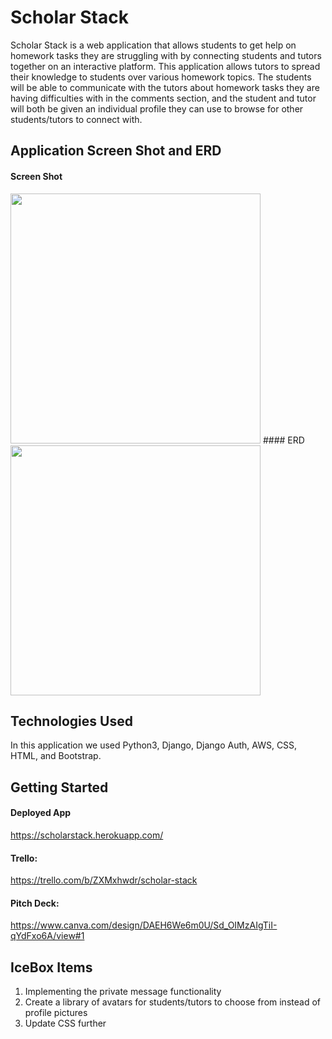# Scholar Stack

Scholar Stack is a web application that allows students to get help on homework tasks they are struggling with by connecting students and tutors together on an interactive platform. This application allows tutors to spread their knowledge to students over various homework topics.
The students will be able to communicate with the tutors about homework tasks they are having difficulties with in the comments section, and the student and tutor will both be given an individual profile they can use to browse for other students/tutors to connect with. 
## Application Screen Shot and ERD

#### Screen Shot

<img src="https://i.imgur.com/5E5OsHs.png" width="400">  
#### ERD
<img src="https://i.imgur.com/690DvUj.png" width="400">  

## Technologies Used
In this application we used Python3, Django, Django Auth, AWS, CSS, HTML, and Bootstrap.

## Getting Started
#### Deployed App
https://scholarstack.herokuapp.com/
#### Trello:
https://trello.com/b/ZXMxhwdr/scholar-stack
#### Pitch Deck:
https://www.canva.com/design/DAEH6We6m0U/Sd_OIMzAIgTiI-qYdFxo6A/view#1
## IceBox Items
1. Implementing the private message functionality
2. Create a library of avatars for students/tutors to choose from instead of profile pictures
3. Update CSS further